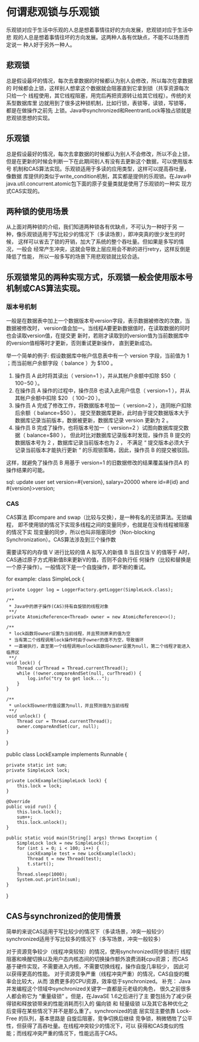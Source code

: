 # 何谓悲观锁与乐观锁
乐观锁对应于生活中乐观的人总是想着事情往好的方向发展，悲观锁对应于生活中悲
观的人总是想着事情往坏的方向发展。这两种人各有优缺点，不能不以场景而定说一
种人好于另外一种人。

## 悲观锁
总是假设最坏的情况，每次去拿数据的时候都认为别人会修改，所以每次在拿数据的
时候都会上锁，这样别人想拿这个数据就会阻塞直到它拿到锁（共享资源每次只给一个
线程使用，其它线程阻塞，用完后再把资源转让给其它线程）。传统的关系型数据库里
边就用到了很多这种锁机制，比如行锁，表锁等，读锁，写锁等，都是在做操作之前先
上锁。Java中synchronized和ReentrantLock等独占锁就是悲观锁思想的实现。

## 乐观锁
总是假设最好的情况，每次去拿数据的时候都认为别人不会修改，所以不会上锁，
但是在更新的时候会判断一下在此期间别人有没有去更新这个数据，可以使用版本号
机制和CAS算法实现。乐观锁适用于多读的应用类型，这样可以提高吞吐量，像数据
库提供的类似于write_condition机制，其实都是提供的乐观锁。在Java中
java.util.concurrent.atomic包下面的原子变量类就是使用了乐观锁的一种实
现方式CAS实现的。

## 两种锁的使用场景
从上面对两种锁的介绍，我们知道两种锁各有优缺点，不可认为一种好于另
一种，像乐观锁适用于写比较少的情况下（多读场景），即冲突真的很少发生的时候，
这样可以省去了锁的开销，加大了系统的整个吞吐量。但如果是多写的情况，一般会
经常产生冲突，这就会导致上层应用会不断的进行retry，这样反倒是降低了性能，
所以一般多写的场景下用悲观锁就比较合适。

## 乐观锁常见的两种实现方式，乐观锁一般会使用版本号机制或CAS算法实现。

### 版本号机制

一般是在数据表中加上一个数据版本号version字段，表示数据被修改的次数，当数据被修改时，
version值会加一。当线程A要更新数据值时，在读取数据的同时也会读取version值，在提交更
新时，若刚才读取到的version值为当前数据库中的version值相等时才更新，否则重试更新操作，
直到更新成功。

举一个简单的例子:
假设数据库中帐户信息表中有一个 version 字段，当前值为 1 ；而当前帐户余额字段（ balance ）为 $100 。

1. 操作员 A 此时将其读出（ version=1 ），并从其帐户余额中扣除 $50（ $100-$50 ）。
2. 在操作员 A 操作的过程中，操作员B 也读入此用户信息（ version=1 ），并从其帐户余额中扣除 $20 （ $100-$20 ）。
3. 操作员 A 完成了修改工作，将数据版本号加一（ version=2 ），连同帐户扣除后余额（ balance=$50 ），
提交至数据库更新，此时由于提交数据版本大于数据库记录当前版本，数据被更新，数据库记录 version 更新为 2 。
4. 操作员 B 完成了操作，也将版本号加一（ version=2 ）试图向数据库提交数据（ balance=$80 ），
但此时比对数据库记录版本时发现，操作员 B 提交的数据版本号为 2 ，数据库记录当前版本也为 2 ，
不满足 “ 提交版本必须大于记录当前版本才能执行更新 “ 的乐观锁策略，因此，操作员 B 的提交被驳回。

这样，就避免了操作员 B 用基于 version=1 的旧数据修改的结果覆盖操作员A 的操作结果的可能。

sql:
update user set version=#{version}, salary=20000 where id=#{id} and #{version}>version;

### CAS

CAS算法 即compare and swap（比较与交换），是一种有名的无锁算法。无锁编程，
即不使用锁的情况下实现多线程之间的变量同步，也就是在没有线程被阻塞的情况下实
现变量的同步，所以也叫非阻塞同步（Non-blocking Synchronization）。CAS算法涉及到三个操作数

需要读写的内存值 V
进行比较的值 A
拟写入的新值 B
当且仅当 V 的值等于 A时，CAS通过原子方式用新值B来更新V的值，否则不会执行任
何操作（比较和替换是一个原子操作）。一般情况下是一个自旋操作，即不断的重试。

for example:
class SimpleLock {

    private Logger log = LoggerFactory.getLogger(SimpleLock.class);

    /**
     * Java中的原子操作(CAS)持有自旋锁的线程对象
     **/
    private AtomicReference<Thread> owner = new AtomicReference<>();

    /**
     * lock函数将owner设置为当前线程，并且预测原来的值为空
     * 当有第二个线程调用lock操作时由于owner的值不为空，导致循环
     * 一直被执行，直至第一个线程调用unlock函数将owner设置为null，第二个线程才能进入临界区
     **/
    void lock() {
        Thread curThread = Thread.currentThread();
        while (!owner.compareAndSet(null, curThread)) {
            log.info("try to get lock...");
        }
    }

    /**
     * unlock将owner的值设置为null，并且预测值为当前线程
     **/
    void unlock() {
        Thread cur = Thread.currentThread();
        owner.compareAndSet(cur, null);
    }
}

public class LockExample implements Runnable {

    private static int sum;
    private SimpleLock lock;

    private LockExample(SimpleLock lock) {
        this.lock = lock;
    }

    @Override
    public void run() {
        this.lock.lock();
        sum++;
        this.lock.unlock();
    }

    public static void main(String[] args) throws Exception {
        SimpleLock lock = new SimpleLock();
        for (int i = 0; i < 100; i++) {
            LockExample test = new LockExample(lock);
            Thread t = new Thread(test);
            t.start();
        }
        Thread.sleep(1000);
        System.out.println(sum);
    }
}

## CAS与synchronized的使用情景
简单的来说CAS适用于写比较少的情况下（多读场景，冲突一般较少）
synchronized适用于写比较多的情况下（多写场景，冲突一般较多）

对于资源竞争较少（线程冲突较轻）的情况，使用synchronized同步锁进行
线程阻塞和唤醒切换以及用户态内核态间的切换操作额外浪费消耗cpu资源；
而CAS基于硬件实现，不需要进入内核，不需要切换线程，操作自旋几率较少，
因此可以获得更高的性能。
对于资源竞争严重（线程冲突严重）的情况，CAS自旋的概率会比较大，从而
浪费更多的CPU资源，效率低于synchronized。
补充： Java并发编程这个领域中synchronized关键字一直都是元老级的角色，
很久之前很多人都会称它为 “重量级锁” 。但是，在JavaSE 1.6之后进行了主
要包括为了减少获得锁和释放锁带来的性能消耗而引入的 偏向锁 和 轻量级锁
以及其它各种优化之后变得在某些情况下并不是那么重了。synchronized的底
层实现主要依靠 Lock-Free 的队列，基本思路是 自旋后阻塞，竞争切换后继续
竞争锁，稍微牺牲了公平性，但获得了高吞吐量。在线程冲突较少的情况下，可以
获得和CAS类似的性能；而线程冲突严重的情况下，性能远高于CAS。